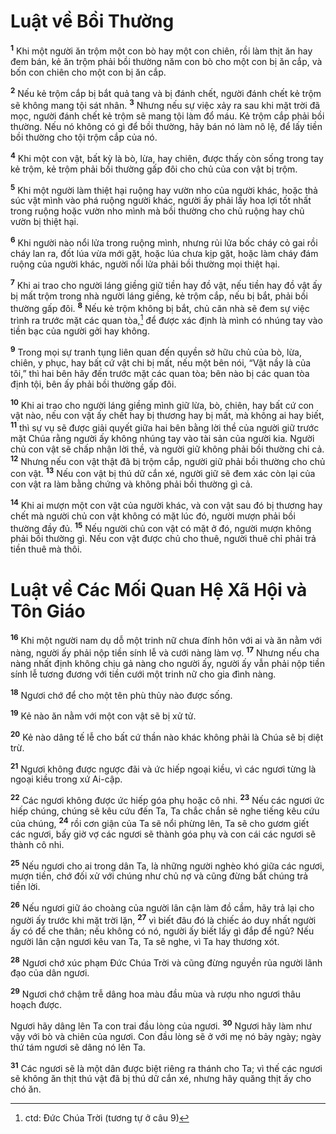 # Luật về Bồi Thường
<sup><b>1</b></sup> Khi một người ăn trộm một con bò hay một con chiên, rồi làm thịt ăn hay đem bán, kẻ ăn trộm phải bồi thường năm con bò cho một con bị ăn cắp, và bốn con chiên cho một con bị ăn cắp.

<sup><b>2</b></sup> Nếu kẻ trộm cắp bị bắt quả tang và bị đánh chết, người đánh chết kẻ trộm sẽ không mang tội sát nhân. <sup><b>3</b></sup> Nhưng nếu sự việc xảy ra sau khi mặt trời đã mọc, người đánh chết kẻ trộm sẽ mang tội làm đổ máu. Kẻ trộm cắp phải bồi thường. Nếu nó không có gì để bồi thường, hãy bán nó làm nô lệ, để lấy tiền bồi thường cho tội trộm cắp của nó.

<sup><b>4</b></sup> Khi một con vật, bất kỳ là bò, lừa, hay chiên, được thấy còn sống trong tay kẻ trộm, kẻ trộm phải bồi thường gấp đôi cho chủ của con vật bị trộm.

<sup><b>5</b></sup> Khi một người làm thiệt hại ruộng hay vườn nho của người khác, hoặc thả súc vật mình vào phá ruộng người khác, người ấy phải lấy hoa lợi tốt nhất trong ruộng hoặc vườn nho mình mà bồi thường cho chủ ruộng hay chủ vườn bị thiệt hại.

<sup><b>6</b></sup> Khi người nào nổi lửa trong ruộng mình, nhưng rủi lửa bốc cháy cỏ gai rồi cháy lan ra, đốt lúa vừa mới gặt, hoặc lúa chưa kịp gặt, hoặc làm cháy đám ruộng của người khác, người nổi lửa phải bồi thường mọi thiệt hại.

<sup><b>7</b></sup> Khi ai trao cho người láng giềng giữ tiền hay đồ vật, nếu tiền hay đồ vật ấy bị mất trộm trong nhà người láng giềng, kẻ trộm cắp, nếu bị bắt, phải bồi thường gấp đôi. <sup><b>8</b></sup> Nếu kẻ trộm không bị bắt, chủ căn nhà sẽ đem sự việc trình ra trước mặt các quan tòa,[^1-9c59ad8b-639c-4d4f-ab94-536957c7f525] để được xác định là mình có nhúng tay vào tiền bạc của người gởi hay không.

<sup><b>9</b></sup> Trong mọi sự tranh tụng liên quan đến quyền sở hữu chủ của bò, lừa, chiên, y phục, hay bất cứ vật chi bị mất, nếu một bên nói, “Vật nầy là của tôi,” thì hai bên hãy đến trước mặt các quan tòa; bên nào bị các quan tòa định tội, bên ấy phải bồi thường gấp đôi.

<sup><b>10</b></sup> Khi ai trao cho người láng giềng mình giữ lừa, bò, chiên, hay bất cứ con vật nào, nếu con vật ấy chết hay bị thương hay bị mất, mà không ai hay biết, <sup><b>11</b></sup> thì sự vụ sẽ được giải quyết giữa hai bên bằng lời thề của người giữ trước mặt Chúa rằng người ấy không nhúng tay vào tài sản của người kia. Người chủ con vật sẽ chấp nhận lời thề, và người giữ không phải bồi thường chi cả. <sup><b>12</b></sup> Nhưng nếu con vật thật đã bị trộm cắp, người giữ phải bồi thường cho chủ con vật. <sup><b>13</b></sup> Nếu con vật bị thú dữ cắn xé, người giữ sẽ đem xác còn lại của con vật ra làm bằng chứng và không phải bồi thường gì cả.

<sup><b>14</b></sup> Khi ai mượn một con vật của người khác, và con vật sau đó bị thương hay chết mà người chủ con vật không có mặt lúc đó, người mượn phải bồi thường đầy đủ. <sup><b>15</b></sup> Nếu người chủ con vật có mặt ở đó, người mượn không phải bồi thường gì. Nếu con vật được chủ cho thuê, người thuê chỉ phải trả tiền thuê mà thôi.

# Luật về Các Mối Quan Hệ Xã Hội và Tôn Giáo
<sup><b>16</b></sup> Khi một người nam dụ dỗ một trinh nữ chưa đính hôn với ai và ăn nằm với nàng, người ấy phải nộp tiền sính lễ và cưới nàng làm vợ. <sup><b>17</b></sup> Nhưng nếu cha nàng nhất định không chịu gả nàng cho người ấy, người ấy vẫn phải nộp tiền sính lễ tương đương với tiền cưới một trinh nữ cho gia đình nàng.

<sup><b>18</b></sup> Ngươi chớ để cho một tên phù thủy nào được sống.

<sup><b>19</b></sup> Kẻ nào ăn nằm với một con vật sẽ bị xử tử.

<sup><b>20</b></sup> Kẻ nào dâng tế lễ cho bất cứ thần nào khác không phải là Chúa sẽ bị diệt trừ.

<sup><b>21</b></sup> Ngươi không được ngược đãi và ức hiếp ngoại kiều, vì các ngươi từng là ngoại kiều trong xứ Ai-cập.

<sup><b>22</b></sup> Các ngươi không được ức hiếp góa phụ hoặc cô nhi. <sup><b>23</b></sup> Nếu các ngươi ức hiếp chúng, chúng sẽ kêu cứu đến Ta, Ta chắc chắn sẽ nghe tiếng kêu cứu của chúng, <sup><b>24</b></sup> rồi cơn giận của Ta sẽ nổi phừng lên, Ta sẽ cho gươm giết các ngươi, bấy giờ vợ các ngươi sẽ thành góa phụ và con cái các ngươi sẽ thành cô nhi.

<sup><b>25</b></sup> Nếu ngươi cho ai trong dân Ta, là những người nghèo khó giữa các ngươi, mượn tiền, chớ đối xử với chúng như chủ nợ và cũng đừng bắt chúng trả tiền lời.

<sup><b>26</b></sup> Nếu ngươi giữ áo choàng của người lân cận làm đồ cầm, hãy trả lại cho người ấy trước khi mặt trời lặn, <sup><b>27</b></sup> vì biết đâu đó là chiếc áo duy nhất người ấy có để che thân; nếu không có nó, người ấy biết lấy gì đắp để ngủ? Nếu người lân cận ngươi kêu van Ta, Ta sẽ nghe, vì Ta hay thương xót.

<sup><b>28</b></sup> Ngươi chớ xúc phạm Ðức Chúa Trời và cũng đừng nguyền rủa người lãnh đạo của dân ngươi.

<sup><b>29</b></sup> Ngươi chớ chậm trễ dâng hoa màu đầu mùa và rượu nho ngươi thâu hoạch được.

Ngươi hãy dâng lên Ta con trai đầu lòng của ngươi. <sup><b>30</b></sup> Ngươi hãy làm như vậy với bò và chiên của ngươi. Con đầu lòng sẽ ở với mẹ nó bảy ngày; ngày thứ tám ngươi sẽ dâng nó lên Ta.

<sup><b>31</b></sup> Các ngươi sẽ là một dân được biệt riêng ra thánh cho Ta; vì thế các ngươi sẽ không ăn thịt thú vật đã bị thú dữ cắn xé, nhưng hãy quăng thịt ấy cho chó ăn.

[^1-9c59ad8b-639c-4d4f-ab94-536957c7f525]: ctd: Ðức Chúa Trời (tương tự ở câu 9)